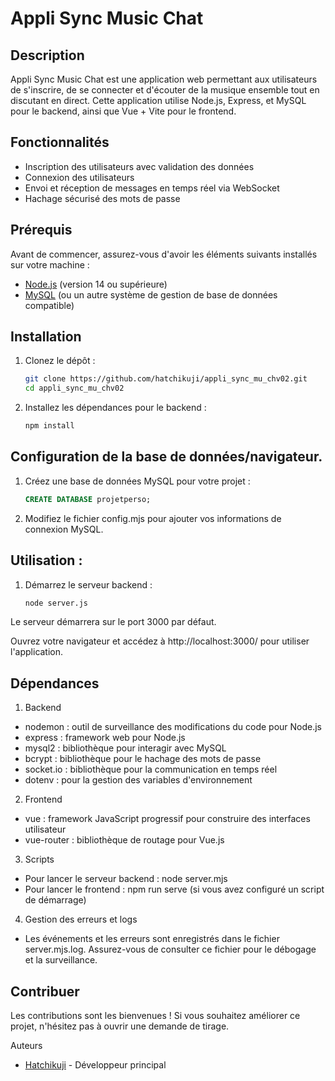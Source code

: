 # Appli Sync Music Chat

## Description

Appli Sync Music Chat est une application web permettant aux utilisateurs de s'inscrire, de se connecter et d'écouter de la musique ensemble tout en discutant en direct. Cette application utilise Node.js, Express, et MySQL pour le backend, ainsi que Vue + Vite pour le frontend.

## Fonctionnalités

- Inscription des utilisateurs avec validation des données
- Connexion des utilisateurs
- Envoi et réception de messages en temps réel via WebSocket
- Hachage sécurisé des mots de passe

## Prérequis

Avant de commencer, assurez-vous d'avoir les éléments suivants installés sur votre machine :

- [Node.js](https://nodejs.org/) (version 14 ou supérieure)
- [MySQL](https://www.mysql.com/) (ou un autre système de gestion de base de données compatible)

## Installation

1. Clonez le dépôt :

   ```bash
   git clone https://github.com/hatchikuji/appli_sync_mu_chv02.git
   cd appli_sync_mu_chv02
   ```

2. Installez les dépendances pour le backend :
    ```bash
    npm install
    ```

## Configuration de la base de données/navigateur.

1. Créez une base de données MySQL pour votre projet :

   ```sql
   CREATE DATABASE projetperso;
   ```

2. Modifiez le fichier config.mjs pour ajouter vos informations de connexion MySQL.

## Utilisation :

1. Démarrez le serveur backend :
    ```bash
    node server.js
    ```

Le serveur démarrera sur le port 3000 par défaut.

Ouvrez votre navigateur et accédez à http://localhost:3000/ pour utiliser l'application.

## Dépendances

1. Backend
- nodemon : outil de surveillance des modifications du code pour Node.js
- express : framework web pour Node.js
- mysql2 : bibliothèque pour interagir avec MySQL
- bcrypt : bibliothèque pour le hachage des mots de passe
- socket.io : bibliothèque pour la communication en temps réel
- dotenv : pour la gestion des variables d'environnement
2. Frontend
- vue : framework JavaScript progressif pour construire des interfaces utilisateur
- vue-router : bibliothèque de routage pour Vue.js
3. Scripts
- Pour lancer le serveur backend : node server.mjs
- Pour lancer le frontend : npm run serve (si vous avez configuré un script de démarrage)
4. Gestion des erreurs et logs
- Les événements et les erreurs sont enregistrés dans le fichier server.mjs.log. Assurez-vous de consulter ce fichier pour le débogage et la surveillance.

## Contribuer
Les contributions sont les bienvenues ! Si vous souhaitez améliorer ce projet, n'hésitez pas à ouvrir une demande de tirage.

Auteurs
- [Hatchikuji](https://github.com/hatchikuji) - Développeur principal